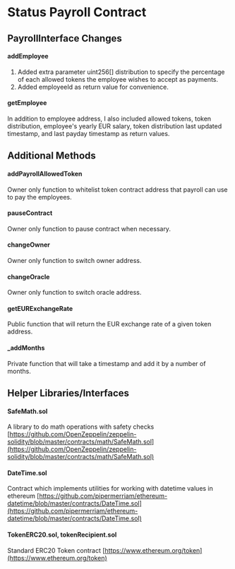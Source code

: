 # Status Payroll Contract

## PayrollInterface Changes

#### addEmployee
1. Added extra parameter uint256[] distribution to specify the percentage of each allowed tokens the employee wishes to accept as payments.
2. Added employeeId as return value for convenience.


#### getEmployee
In addition to employee address, I also included allowed tokens, token distribution, employee's yearly EUR salary, token distribution last updated timestamp, and last payday timestamp as return values.


## Additional Methods

#### addPayrollAllowedToken
Owner only function to whitelist token contract address that payroll can use to pay the employees.

#### pauseContract
Owner only function to pause contract when necessary.

#### changeOwner
Owner only function to switch owner address.

#### changeOracle
Owner only function to switch oracle address.

#### getEURExchangeRate
Public function that will return the EUR exchange rate of a given token address.

#### _addMonths
Private function that will take a timestamp and add it by a number of months.

## Helper Libraries/Interfaces

#### SafeMath.sol
A library to do math operations with safety checks [https://github.com/OpenZeppelin/zeppelin-solidity/blob/master/contracts/math/SafeMath.sol](https://github.com/OpenZeppelin/zeppelin-solidity/blob/master/contracts/math/SafeMath.sol)

#### DateTime.sol
Contract which implements utilities for working with datetime values in ethereum [https://github.com/pipermerriam/ethereum-datetime/blob/master/contracts/DateTime.sol](https://github.com/pipermerriam/ethereum-datetime/blob/master/contracts/DateTime.sol)

#### TokenERC20.sol, tokenRecipient.sol
Standard ERC20 Token contract [https://www.ethereum.org/token](https://www.ethereum.org/token)
